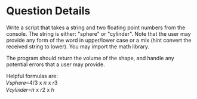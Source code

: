 # Question Details
Write a script that takes a string and two floating point numbers from the console. The string is either: "sphere" or "cylinder". Note that the user may provide any form of the word in upper/lower case or a mix (hint convert the received string to lower). You may import the math library.<br />

The program should return the volume of the shape, and handle any potential errors that a user may provide. <br />

Helpful formulas are: <br />
  𝑉𝑠𝑝ℎ𝑒𝑟𝑒=4/3 x 𝜋 x 𝑟3 <br />
  𝑉𝑐𝑦𝑙𝑖𝑛𝑑𝑒𝑟=𝜋 x 𝑟2 x ℎ <br />
